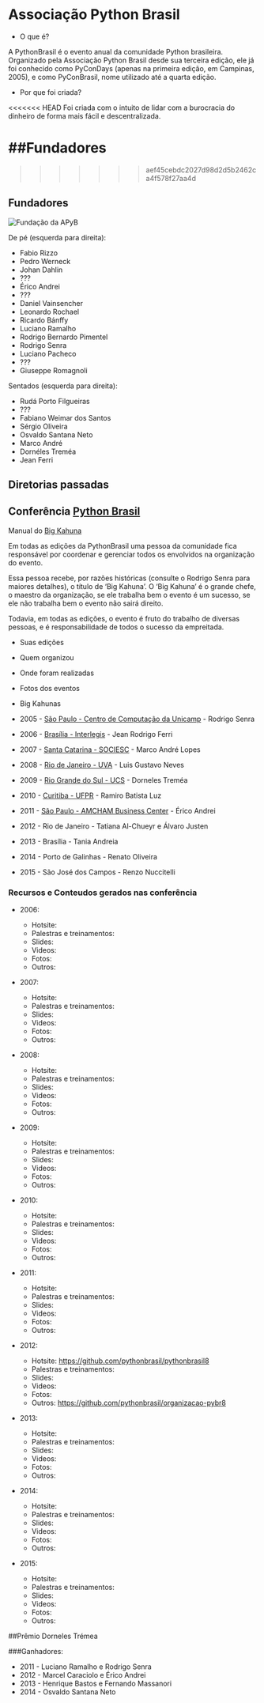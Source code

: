 # Associação Python Brasil

- O que é?

A PythonBrasil é o evento anual da comunidade Python brasileira. Organizado pela Associação Python Brasil desde sua terceira edição, ele já foi conhecido como PyConDays (apenas na primeira edição, em Campinas, 2005), e como PyConBrasil, nome utilizado até a quarta edição.

- Por que foi criada?

<<<<<<< HEAD
Foi criada com o intuito de lidar com a burocracia do dinheiro de forma mais fácil e descentralizada.

##Fundadores
=======
>>>>>>> aef45cebdc2027d98d2d5b2462ca4f578f27aa4d

## Fundadores

![Fundação da APyB](http://i.imgur.com/gdHbEsg.jpg)

De pé (esquerda para direita):

- Fabio Rizzo
- Pedro Werneck
- Johan Dahlin
- ???
- Érico Andrei
- ???
- Daniel Vainsencher
- Leonardo Rochael
- Ricardo Bánffy
- Luciano Ramalho
- Rodrigo Bernardo Pimentel
- Rodrigo Senra
- Luciano Pacheco
- ???
- Giuseppe Romagnoli

Sentados (esquerda para direita):
- Rudá Porto Filgueiras
- ???
- Fabiano Weimar dos Santos
- Sérgio Oliveira
- Osvaldo Santana Neto
- Marco André
- Dornéles Treméa
- Jean Ferri


## Diretorias passadas

## Conferência [Python Brasil](https://github.com/pythonbrasil/pythonbrasil_documentacao)

Manual do [Big Kahuna](https://manual-do-big-kahuna.readthedocs.org/en/latest/index.html)

Em todas as edições da PythonBrasil uma pessoa da comunidade fica responsável por coordenar e gerenciar todos os envolvidos na organização do evento.

Essa pessoa recebe, por razões históricas (consulte o Rodrigo Senra para maiores detalhes), o título de ‘Big Kahuna’. O ‘Big Kahuna’ é o grande chefe, o maestro da organização, se ele trabalha bem o evento é um sucesso, se ele não trabalha bem o evento não sairá direito.

Todavia, em todas as edições, o evento é fruto do trabalho de diversas pessoas, e é responsabilidade de todos o sucesso da empreitada.

- Suas edições
- Quem organizou
- Onde foram realizadas
- Fotos dos eventos
- Big Kahunas

- 2005 - [São Paulo - Centro de Computação da Unicamp](https://manual-do-big-kahuna.readthedocs.org/en/latest/historia/pyconbrasil.html) - Rodrigo Senra
- 2006 - [Brasília - Interlegis](https://manual-do-big-kahuna.readthedocs.org/en/latest/historia/pyconbrasil2.html) - Jean Rodrigo Ferri
- 2007 - [Santa Catarina - SOCIESC](https://manual-do-big-kahuna.readthedocs.org/en/latest/historia/pyconbrasil3.html) - Marco André Lopes
- 2008 - [Rio de Janeiro - UVA](https://manual-do-big-kahuna.readthedocs.org/en/latest/historia/pyconbrasil2008.html) - Luis Gustavo Neves
- 2009 - [Rio Grande do Sul - UCS](https://manual-do-big-kahuna.readthedocs.org/en/latest/historia/pythonbrasil5.html) - Dorneles Treméa
- 2010 - [Curitiba - UFPR](https://manual-do-big-kahuna.readthedocs.org/en/latest/historia/pythonbrasil6.html) - Ramiro Batista Luz
- 2011 - [São Paulo - AMCHAM Business Center](https://manual-do-big-kahuna.readthedocs.org/en/latest/historia/pythonbrasil7.html) - Érico Andrei
- 2012 - Rio de Janeiro - Tatiana Al-Chueyr e Álvaro Justen
- 2013 - Brasília - Tania Andreia
- 2014 - Porto de Galinhas - Renato Oliveira
- 2015 - São José dos Campos - Renzo Nuccitelli

### Recursos e Conteudos gerados nas conferência

- 2006:
    - Hotsite:
    - Palestras e treinamentos:
     - Slides:
     - Videos:
    - Fotos:
    - Outros:

- 2007:
    - Hotsite:
    - Palestras e treinamentos:
     - Slides:
     - Videos:
    - Fotos:
    - Outros:

- 2008:
    - Hotsite:
    - Palestras e treinamentos:
     - Slides:
     - Videos:
    - Fotos:
    - Outros:

- 2009:
    - Hotsite:
    - Palestras e treinamentos:
     - Slides:
     - Videos:
    - Fotos:
    - Outros:

- 2010:
    - Hotsite:
    - Palestras e treinamentos:
     - Slides:
     - Videos:
    - Fotos:
    - Outros:

- 2011:
    - Hotsite:
    - Palestras e treinamentos:
     - Slides:
     - Videos:
    - Fotos:
    - Outros:

- 2012:
    - Hotsite: https://github.com/pythonbrasil/pythonbrasil8
    - Palestras e treinamentos:
     - Slides:
     - Videos:
    - Fotos:
    - Outros: https://github.com/pythonbrasil/organizacao-pybr8

- 2013:
    - Hotsite:
    - Palestras e treinamentos:
     - Slides:
     - Videos:
    - Fotos:
    - Outros:

- 2014:
    - Hotsite:
    - Palestras e treinamentos:
     - Slides:
     - Videos:
    - Fotos:
    - Outros:

- 2015:
    - Hotsite:
    - Palestras e treinamentos:
     - Slides:
     - Videos:
    - Fotos:
    - Outros:

##Prêmio Dorneles Trémea

###Ganhadores:

- 2011 - Luciano Ramalho e Rodrigo Senra
- 2012 - Marcel Caraciolo e Érico Andrei
- 2013 - Henrique Bastos e Fernando Massanori
- 2014 - Osvaldo Santana Neto



